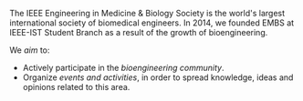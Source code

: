 The IEEE Engineering in Medicine & Biology Society is the world's largest international society of biomedical engineers.
In 2014, we founded EMBS at IEEE-IST Student Branch as a result of the growth of bioengineering.

We *aim* to:

* Actively participate in the *bioengineering community*.
* Organize *events and activities*, in order to spread knowledge, ideas and opinions related to this area.